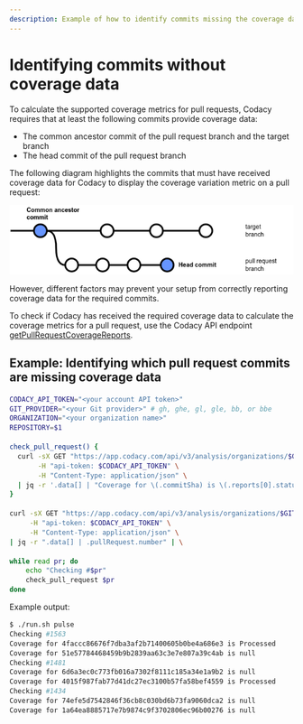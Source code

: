 ```yaml
---
description: Example of how to identify commits missing the coverage data required for calculating the coverage metrics of pull requests.
---
```


# Identifying commits without coverage data

To calculate the supported coverage metrics for pull requests, Codacy requires that at least the following commits provide coverage data:

-   The common ancestor commit of the pull request branch and the target branch
-   The head commit of the pull request branch

The following diagram highlights the commits that must have received coverage data for Codacy to display the coverage variation metric on a pull request:

![Commits that must have received coverage data](../../coverage-reporter/images/coverage-pr-commits.png)

However, different factors may prevent your setup from correctly reporting coverage data for the required commits.

To check if Codacy has received the required coverage data to calculate the coverage metrics for a pull request, use the Codacy API endpoint [getPullRequestCoverageReports](https://api.codacy.com/api/api-docs#getpullrequestcoveragereports).

## Example: Identifying which pull request commits are missing coverage data

<!--TODO Explain example-->

```bash
CODACY_API_TOKEN="<your account API token>"
GIT_PROVIDER="<your Git provider>" # gh, ghe, gl, gle, bb, or bbe
ORGANIZATION="<your organization name>"
REPOSITORY=$1

check_pull_request() {
  curl -sX GET "https://app.codacy.com/api/v3/analysis/organizations/$GIT_PROVIDER/$ORGANIZATION/repositories/$REPOSITORY/pull-requests/$1/coverage/status" \
       -H "api-token: $CODACY_API_TOKEN" \
       -H "Content-Type: application/json" \
  | jq -r '.data[] | "Coverage for \(.commitSha) is \(.reports[0].status)"'
}

curl -sX GET "https://app.codacy.com/api/v3/analysis/organizations/$GIT_PROVIDER/$ORGANIZATION/repositories/$REPOSITORY/pull-requests" \
     -H "api-token: $CODACY_API_TOKEN" \
     -H "Content-Type: application/json" \
| jq -r ".data[] | .pullRequest.number" | \

while read pr; do
    echo "Checking #$pr"
    check_pull_request $pr
done
```

Example output:

```bash
$ ./run.sh pulse
Checking #1563
Coverage for 4faccc86676f7dba3af2b71400605b0be4a686e3 is Processed
Coverage for 51e57784468459b9b2839aa63c3e7e807a39c4ab is null
Checking #1481
Coverage for 6d6a3ec0c773fb016a7302f8111c185a34e1a9b2 is null
Coverage for 4015f987fab77d41dc27ec3100b57fa58bef4559 is Processed
Checking #1434
Coverage for 74efe5d7542846f36cb8c030bd6b73fa9060dca2 is null
Coverage for 1a64ea8885717e7b9874c9f3702806ec96b00276 is null
```
